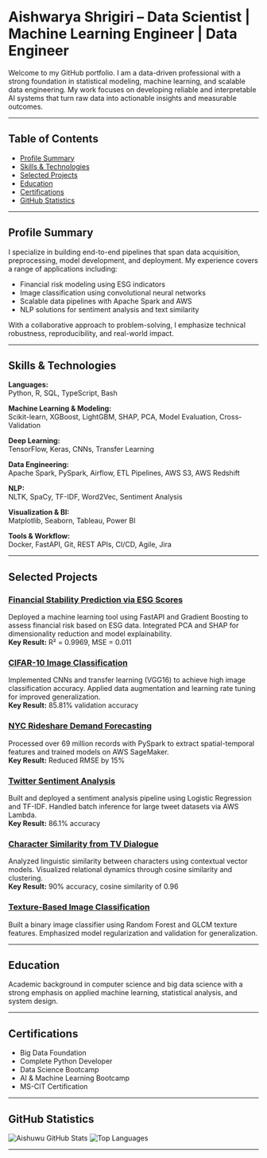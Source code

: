 # Aishwarya Shrigiri – Data Scientist | Machine Learning Engineer | Data Engineer

Welcome to my GitHub portfolio. I am a data-driven professional with a strong foundation in statistical modeling, machine learning, and scalable data engineering. My work focuses on developing reliable and interpretable AI systems that turn raw data into actionable insights and measurable outcomes.

---

## Table of Contents

- [Profile Summary](#profile-summary)
- [Skills & Technologies](#skills--technologies)
- [Selected Projects](#selected-projects)
- [Education](#education)
- [Certifications](#certifications)
- [GitHub Statistics](#github-statistics)

---

## Profile Summary

I specialize in building end-to-end pipelines that span data acquisition, preprocessing, model development, and deployment. My experience covers a range of applications including:

- Financial risk modeling using ESG indicators
- Image classification using convolutional neural networks
- Scalable data pipelines with Apache Spark and AWS
- NLP solutions for sentiment analysis and text similarity

With a collaborative approach to problem-solving, I emphasize technical robustness, reproducibility, and real-world impact.

---

## Skills & Technologies

**Languages:**  
Python, R, SQL, TypeScript, Bash

**Machine Learning & Modeling:**  
Scikit-learn, XGBoost, LightGBM, SHAP, PCA, Model Evaluation, Cross-Validation

**Deep Learning:**  
TensorFlow, Keras, CNNs, Transfer Learning

**Data Engineering:**  
Apache Spark, PySpark, Airflow, ETL Pipelines, AWS S3, AWS Redshift

**NLP:**  
NLTK, SpaCy, TF-IDF, Word2Vec, Sentiment Analysis

**Visualization & BI:**  
Matplotlib, Seaborn, Tableau, Power BI

**Tools & Workflow:**  
Docker, FastAPI, Git, REST APIs, CI/CD, Agile, Jira

---

## Selected Projects

### [Financial Stability Prediction via ESG Scores](https://github.com/Aishuwu/Comparative-Analysis-of-Models-for-Prediction-of-Financial-Stability-Using-ESG-Scores)  
Deployed a machine learning tool using FastAPI and Gradient Boosting to assess financial risk based on ESG data. Integrated PCA and SHAP for dimensionality reduction and model explainability.  
**Key Result:** R² = 0.9969, MSE = 0.011

### [CIFAR-10 Image Classification](https://github.com/Aishuwu/Enhancing-CIFAR-10-Image-Classification-with-Convolutional-Neural-Networks-)  
Implemented CNNs and transfer learning (VGG16) to achieve high image classification accuracy. Applied data augmentation and learning rate tuning for improved generalization.  
**Key Result:** 85.81% validation accuracy

### [NYC Rideshare Demand Forecasting](https://github.com/Aishuwu/NYC-Rideshare-Analysis)  
Processed over 69 million records with PySpark to extract spatial-temporal features and trained models on AWS SageMaker.  
**Key Result:** Reduced RMSE by 15%

### [Twitter Sentiment Analysis](https://github.com/Aishuwu/Sentiment-analysis-from-tweets-)  
Built and deployed a sentiment analysis pipeline using Logistic Regression and TF-IDF. Handled batch inference for large tweet datasets via AWS Lambda.  
**Key Result:** 86.1% accuracy

### [Character Similarity from TV Dialogue](https://github.com/Aishuwu/Vector-Space-Semantics-for-Similarity-between-Friends-Characters)  
Analyzed linguistic similarity between characters using contextual vector models. Visualized relational dynamics through cosine similarity and clustering.  
**Key Result:** 90% accuracy, cosine similarity of 0.96

### [Texture-Based Image Classification](https://github.com/Aishuwu/MLEnd-Image-Classification)  
Built a binary image classifier using Random Forest and GLCM texture features. Emphasized model regularization and validation for generalization.

---

## Education

Academic background in computer science and big data science with a strong emphasis on applied machine learning, statistical analysis, and system design.

---

## Certifications

- Big Data Foundation  
- Complete Python Developer  
- Data Science Bootcamp  
- AI & Machine Learning Bootcamp  
- MS-CIT Certification

---

## GitHub Statistics

![Aishuwu GitHub Stats](https://github-readme-stats.vercel.app/api?username=Aishuwu&show_icons=true&hide_title=true&include_all_commits=true)
![Top Languages](https://github-readme-stats.vercel.app/api/top-langs/?username=Aishuwu&layout=compact&hide_title=true)

---
